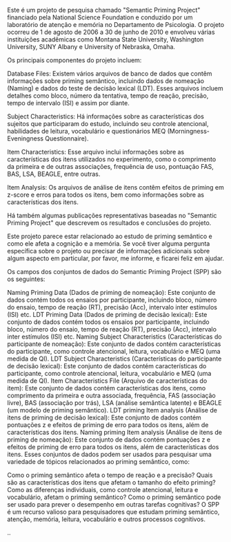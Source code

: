 Este é um projeto de pesquisa chamado "Semantic Priming Project" financiado pela National Science Foundation e conduzido por um laboratório de atenção e memória no Departamento de Psicologia. O projeto ocorreu de 1 de agosto de 2006 a 30 de junho de 2010 e envolveu várias instituições acadêmicas como Montana State University, Washington University, SUNY Albany e University of Nebraska, Omaha.

Os principais componentes do projeto incluem:

Database Files: Existem vários arquivos de banco de dados que contêm informações sobre priming semântico, incluindo dados de nomeação (Naming) e dados do teste de decisão lexical (LDT). Esses arquivos incluem detalhes como bloco, número da tentativa, tempo de reação, precisão, tempo de intervalo (ISI) e assim por diante.

Subject Characteristics: Há informações sobre as características dos sujeitos que participaram do estudo, incluindo seu controle atencional, habilidades de leitura, vocabulário e questionários MEQ (Morningness-Eveningness Questionnaire).

Item Characteristics: Esse arquivo inclui informações sobre as características dos itens utilizados no experimento, como o comprimento da primeira e de outras associações, frequência de uso, pontuação FAS, BAS, LSA, BEAGLE, entre outras.

Item Analysis: Os arquivos de análise de itens contêm efeitos de priming em z-score e erros para todos os itens, bem como informações sobre as características dos itens.

Há também algumas publicações representativas baseadas no "Semantic Priming Project" que descrevem os resultados e conclusões do projeto.

Este projeto parece estar relacionado ao estudo de priming semântico e como ele afeta a cognição e a memória. Se você tiver alguma pergunta específica sobre o projeto ou precisar de informações adicionais sobre algum aspecto em particular, por favor, me informe, e ficarei feliz em ajudar.

Os campos dos conjuntos de dados do Semantic Priming Project (SPP) são os seguintes:

Naming Priming Data (Dados de priming de nomeação): Este conjunto de dados contém todos os ensaios por participante, incluindo bloco, número do ensaio, tempo de reação (RT), precisão (Acc), intervalo inter estímulos (ISI) etc.
LDT Priming Data (Dados de priming de decisão lexical): Este conjunto de dados contém todos os ensaios por participante, incluindo bloco, número do ensaio, tempo de reação (RT), precisão (Acc), intervalo inter estímulos (ISI) etc.
Naming Subject Characteristics (Características do participante de nomeação): Este conjunto de dados contém características do participante, como controle atencional, leitura, vocabulário e MEQ (uma medida de QI).
LDT Subject Characteristics (Características do participante de decisão lexical): Este conjunto de dados contém características do participante, como controle atencional, leitura, vocabulário e MEQ (uma medida de QI).
Item Characteristics File (Arquivo de características do item): Este conjunto de dados contém características dos itens, como comprimento da primeira e outra associada, frequência, FAS (associação livre), BAS (associação por trás), LSA (análise semântica latente) e BEAGLE (um modelo de priming semântico).
LDT priming Item analysis (Análise de itens de priming de decisão lexical): Este conjunto de dados contém pontuações z e efeitos de priming de erro para todos os itens, além de características dos itens.
Naming priming Item analysis (Análise de itens de priming de nomeação): Este conjunto de dados contém pontuações z e efeitos de priming de erro para todos os itens, além de características dos itens.
Esses conjuntos de dados podem ser usados para pesquisar uma variedade de tópicos relacionados ao priming semântico, como:

Como o priming semântico afeta o tempo de reação e a precisão?
Quais são as características dos itens que afetam o tamanho do efeito priming?
Como as diferenças individuais, como controle atencional, leitura e vocabulário, afetam o priming semântico?
Como o priming semântico pode ser usado para prever o desempenho em outras tarefas cognitivas?
O SPP é um recurso valioso para pesquisadores que estudam priming semântico, atenção, memória, leitura, vocabulário e outros processos cognitivos.

..
